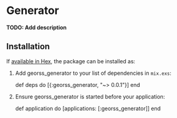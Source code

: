 # Generator

**TODO: Add description**

## Installation

If [available in Hex](https://hex.pm/docs/publish), the package can be installed as:

  1. Add georss_generator to your list of dependencies in `mix.exs`:

        def deps do
          [{:georss_generator, "~> 0.0.1"}]
        end

  2. Ensure georss_generator is started before your application:

        def application do
          [applications: [:georss_generator]]
        end
